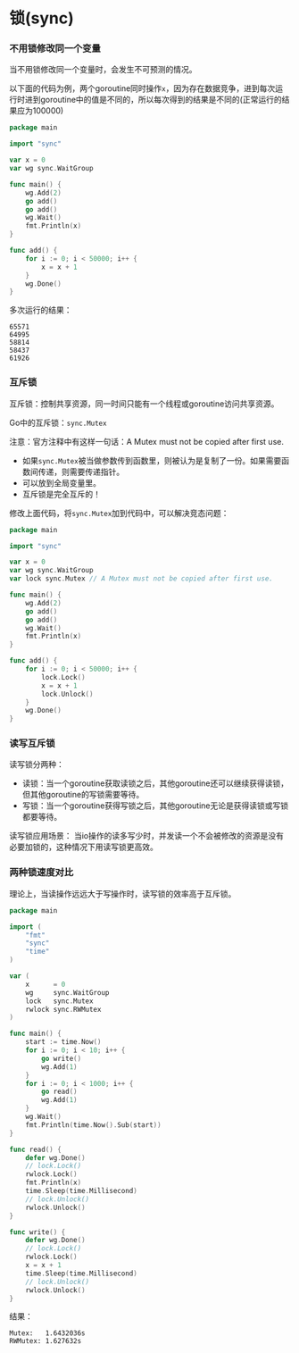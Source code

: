 # 锁(sync)

### 不用锁修改同一个变量
当不用锁修改同一个变量时，会发生不可预测的情况。

以下面的代码为例，两个goroutine同时操作`x`，因为存在数据竞争，进到每次运行时进到goroutine中的值是不同的，所以每次得到的结果是不同的(正常运行的结果应为100000)
```go
package main

import "sync"

var x = 0
var wg sync.WaitGroup

func main() {
	wg.Add(2)
	go add()
	go add()
	wg.Wait()
	fmt.Println(x)
}

func add() {
	for i := 0; i < 50000; i++ {
		x = x + 1
	}
	wg.Done()
}
```
多次运行的结果：
```
65571
64995
58814
58437
61926
```

### 互斥锁
互斥锁：控制共享资源，同一时间只能有一个线程或goroutine访问共享资源。

Go中的互斥锁：`sync.Mutex`

注意：官方注释中有这样一句话：A Mutex must not be copied after first use.
- 如果`sync.Mutex`被当做参数传到函数里，则被认为是复制了一份。如果需要函数间传递，则需要传递指针。
- 可以放到全局变量里。
- 互斥锁是完全互斥的！

修改上面代码，将`sync.Mutex`加到代码中，可以解决竞态问题：
```go
package main

import "sync"

var x = 0
var wg sync.WaitGroup
var lock sync.Mutex // A Mutex must not be copied after first use.

func main() {
	wg.Add(2)
	go add()
	go add()
	wg.Wait()
	fmt.Println(x)
}

func add() {
	for i := 0; i < 50000; i++ {
		lock.Lock()
		x = x + 1
		lock.Unlock()
	}
	wg.Done()
}
```

### 读写互斥锁
读写锁分两种：
- 读锁：当一个goroutine获取读锁之后，其他goroutine还可以继续获得读锁，但其他goroutine的写锁需要等待。
- 写锁：当一个goroutine获得写锁之后，其他goroutine无论是获得读锁或写锁都要等待。

读写锁应用场景：
当io操作的读多写少时，并发读一个不会被修改的资源是没有必要加锁的，这种情况下用读写锁更高效。

### 两种锁速度对比
理论上，当读操作远远大于写操作时，读写锁的效率高于互斥锁。
```go
package main

import (
	"fmt"
	"sync"
	"time"
)

var (
	x      = 0
	wg     sync.WaitGroup
	lock   sync.Mutex
	rwlock sync.RWMutex
)

func main() {
	start := time.Now()
	for i := 0; i < 10; i++ {
		go write()
		wg.Add(1)
	}
	for i := 0; i < 1000; i++ {
		go read()
		wg.Add(1)
	}
	wg.Wait()
	fmt.Println(time.Now().Sub(start))
}

func read() {
	defer wg.Done()
	// lock.Lock()
	rwlock.Lock()
	fmt.Println(x)
	time.Sleep(time.Millisecond)
	// lock.Unlock()
	rwlock.Unlock()
}

func write() {
	defer wg.Done()
	// lock.Lock()
	rwlock.Lock()
	x = x + 1
	time.Sleep(time.Millisecond)
	// lock.Unlock()
	rwlock.Unlock()
}
```
结果：
```
Mutex:   1.6432036s
RWMutex: 1.627632s
```